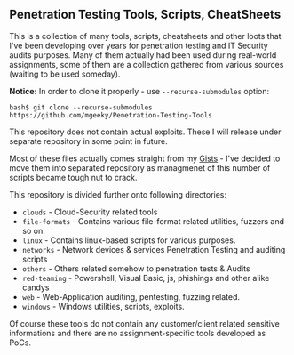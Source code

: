 ## Penetration Testing Tools, Scripts, CheatSheets

This is a collection of many tools, scripts, cheatsheets and other loots that I've been developing over years for penetration testing and IT Security audits purposes. Many of them actually had been used during real-world assignments, some of them are a collection gathered from various sources (waiting to be used someday). 

**Notice:** In order to clone it properly - use `--recurse-submodules` option:
```
bash$ git clone --recurse-submodules https://github.com/mgeeky/Penetration-Testing-Tools
```

This repository does not contain actual exploits. These I will release under separate repository in some point in future.

Most of these files actually comes straight from my [Gists](https://gist.github.com/mgeeky) - I've decided to move them into separated repository as managmenet of this number of scripts became tough nut to crack.

This repository is divided further onto following directories:

- `clouds` - Cloud-Security related tools
- `file-formats` - Contains various file-format related utilities, fuzzers and so on.
- `linux` - Contains linux-based scripts for various purposes.
- `networks` - Network devices & services Penetration Testing and auditing scripts
- `others` - Others related somehow to penetration tests & Audits
- `red-teaming` - Powershell, Visual Basic, js, phishings and other alike candys
- `web` - Web-Application auditing, pentesting, fuzzing related.
- `windows` - Windows utilities, scripts, exploits.

Of course these tools do not contain any customer/client related sensitive informations and there are no assignment-specific tools developed as PoCs. 
